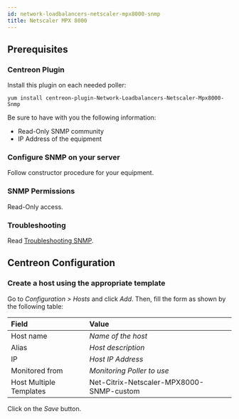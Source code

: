 ```yaml
---
id: network-loadbalancers-netscaler-mpx8000-snmp
title: Netscaler MPX 8000
---
```


## Prerequisites

### Centreon Plugin

Install this plugin on each needed poller:

``` shell
yum install centreon-plugin-Network-Loadbalancers-Netscaler-Mpx8000-Snmp
```

Be sure to have with you the following information:

  - Read-Only SNMP community
  - IP Address of the equipment

### Configure SNMP on your server

Follow constructor procedure for your equipment.

### SNMP Permissions

Read-Only access.

### Troubleshooting

Read [Troubleshooting
SNMP](../tutorials/troubleshooting-plugins.md#snmp-checks).

## Centreon Configuration

### Create a host using the appropriate template

Go to *Configuration \> Hosts* and click *Add*. Then, fill the form as shown by
the following table:

| Field                                | Value                                    |
| :----------------------------------- | :--------------------------------------- |
| Host name                            | *Name of the host*                       |
| Alias                                | *Host description*                       |
| IP                                   | *Host IP Address*                        |
| Monitored from                       | *Monitoring Poller to use*               |
| Host Multiple Templates              | Net-Citrix-Netscaler-MPX8000-SNMP-custom |

Click on the *Save* button.
